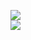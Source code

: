 [![](https://img.shields.io/badge/Made%20With-Github%20Spray-lightgrey.svg?style=for-the-badge&logo=github)](https://github.com/Annihil/github-spray#7706)  
[![](https://i.imgur.com/2DrTn0Z.gif)](https://github.com/Annihil/github-spray)